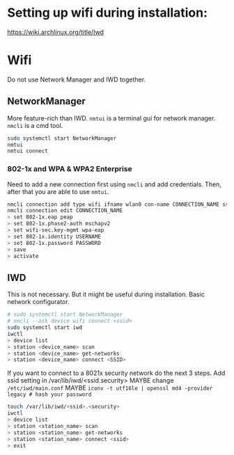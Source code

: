 # Setting up wifi during installation:
https://wiki.archlinux.org/title/Iwd

# Wifi
Do not use Network Manager and IWD together.

## NetworkManager
More feature-rich than IWD.
`nmtui` is a terminal gui for network manager.
`nmcli` is a cmd tool.

```bash
sudo systemctl start NetworkManager
nmtui
nmtui connect
```
### 802-1x and WPA & WPA2 Enterprise
Need to add a new connection first using `nmcli` and add credentials.
Then, after that you are able to use `nmtui`.

```bash
nmcli connection add type wifi ifname wlan0 con-name CONNECTION_NAME ssid SSID
nmcli connection edit CONNECTION_NAME
> set 802-1x.eap peap
> set 802-1x.phase2-auth mschapv2
> set wifi-sec.key-mgmt wpa-eap
> set 802-1x.identity USERNAME 
> set 802-1x.password PASSWORD
> save
> activate
```


## IWD
This is not necessary.
But it might be useful during installation.
Basic network configurator.

```bash
# sudo systemctl start NetworkManager
# nmcli --ask device wifi connect <ssid>
sudo systemctl start iwd
iwctl
> device list
> station <device_name> scan
> station <device_name> get-networks
> station <device_name> connect <SSID>
```

If you want to connect to a 8021x security network do the next 3 steps.
Add ssid setting in /var/lib/iwd/<ssid.security>
MAYBE change `/etc/iwd/main.conf`
MAYBE `iconv -t utf16le | openssl md4 -provider legacy # hash your password`

```bash
touch /var/lib/iwd/<ssid>.<security>
iwctl
> device list
> station <station_name> scan
> station <station_name> get-networks
> station <station_name> connect <ssid>
> exit
```

